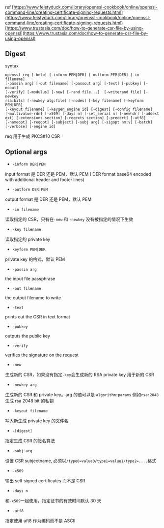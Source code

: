 ref
[https://www.feistyduck.com/library/openssl-cookbook/online/openssl-command-line/creating-certificate-signing-requests.html](https://www.feistyduck.com/library/openssl-cookbook/online/openssl-command-line/creating-certificate-signing-requests.html)
[https://www.trustasia.com/doc/how-to-generate-csr-file-by-using-openssl](https://www.trustasia.com/doc/how-to-generate-csr-file-by-using-openssl)
## Digest
syntax
```
openssl req [-help] [-inform PEM|DER] [-outform PEM|DER] [-in filename]
[-passin arg] [-out filename] [-passout arg] [-text] [-pubkey] [-noout]
[-verify] [-modulus] [-new] [-rand file...]  [-writerand file] [-newkey
rsa:bits] [-newkey alg:file] [-nodes] [-key filename] [-keyform PEM|DER]
[-keyout filename] [-keygen_engine id] [-digest] [-config filename]
[-multivalue-rdn] [-x509] [-days n] [-set_serial n] [-newhdr] [-addext
ext] [-extensions section] [-reqexts section] [-precert] [-utf8]
[-nameopt] [-reqopt] [-subject] [-subj arg] [-sigopt nm:v] [-batch]
[-verbose] [-engine id]
```
req 用于生成 PKCS#10 CSR
## Optional args

- `-inform DER|PEM`

input format 是 DER 还是 PEM，默认 PEM ( DER format base64 encoded with additional header and footer lines)

- `-outform DER|PEM`

output format 是 DER 还是 PEM，默认 PEM

- `-in filename`

读取指定的 CSR，只有在`-new` 和 `-newkey` 没有被指定的情况下生效

- `-key filename`

读取指定的 private key

- `keyform PEM|DER`

private key 的格式，默认 PEM

- `-passin arg`

the input file passphrase

- `-out filename`

the output filename to write

- `-text`

prints out the CSR in text format

- `-pubkey`

outputs the public key

- `-verify`

verifies the signature on the request

- `-new`

生成新的 CSR，如果没有指定`-key`会生成新的 RSA private key 用于新的 CSR

- `-newkey arg`

生成新的 CSR 和 private key。arg 的值可以是 `algorithm:params` 例如`rsa:2048`生成 rsa 2048 bit 的私钥

- `-keyout filename`

写入新生成 private key 的文件名

-  `-[digest]`

指定生成 CSR 的签名算法

- `-subj arg`

设置 CSR subjectname, 必须以`/type0=value0/type1=value1/type2=....`格式

- `-x509`

输出 self signed certificates 而不是 CSR

- `-days n`

和`-x509`一起使用，指定证书的有效时间默认 30 天

- `-utf8`

指定使用 uft8 作为编码而不是 ASCII


